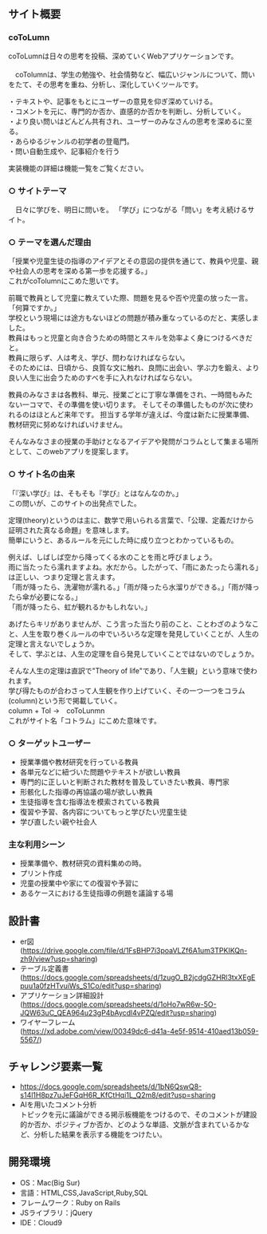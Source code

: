 ## サイト概要
### coToLumn
  coToLumnは日々の思考を投稿、深めていくWebアプリケーションです。
</br>
</br>
　coTolumnは、学生の勉強や、社会情勢など、幅広いジャンルについて、問いをたて、その思考を重ね、分析し、深化していくツールです。

・テキストや、記事をもとにユーザーの意見を仰ぎ深めていける。</br>
・コメントを元に、専門的か否か、直感的か否かを判断し、分析していく。</br>
・より良い問いはどんどん共有され、ユーザーのみなさんの思考を深めるに至る。</br>
・あらゆるジャンルの初学者の登竜門。</br>
・問い自動生成や、記事紹介を行う</br>

実装機能の詳細は機能一覧をご覧ください。
### ○ サイトテーマ
　日々に学びを、明日に問いを。
「学び」につながる「問い」を考え続けるサイト。

### ○ テーマを選んだ理由
  「授業や児童生徒の指導のアイデアとその意図の提供を通じて、教員や児童、親や社会人の思考を深める第一歩を応援する。」</br>
  これがcoTolumnにこめた思いです。



  前職で教員として児童に教えていた際、問題を見るや否や児童の放った一言。</br>
  「何算ですか。」</br>
  学校という現場には途方もないほどの問題が積み重なっているのだと、実感しました。</br>
  教員はもっと児童と向き合うための時間とスキルを効率よく身につけるべきだと。</br>
  教員に限らず、人は考え、学び、問わなければならない。</br>
  そのためには、日頃から、良質な文に触れ、良問に出会い、学ぶ力を鍛え、より良い人生に出会うためのすべを手に入れなければならない。</br>

  教員のみなさまは各教科、単元、授業ごとに丁寧な準備をされ、一時間もみたない一コマで、その準備を使い切ります。
  そしてその準備したものが次に使われるのはほとんど来年です。
  担当する学年が違えば、今度は新たに授業準備、教材研究に努めなければいけません。</br>

  そんなみなさまの授業の手助けとなるアイデアや発問がコラムとして集まる場所として、このwebアプリを提案します。</br>
### ○ サイト名の由来
  「『深い学び』は、そもそも『学び』とはなんなのか。」</br>
  この問いが、このサイトの出発点でした。</br>

  定理(theory)というのは主に、数学で用いられる言葉で、「公理、定義だけから証明された真なる命題」を意味します。</br>
  簡単にいうと、あるルールを元にした時に成り立つとわかっているもの。
  <!-- 数学的に例をあげるのであれば、「正三角形は、三つの辺の長さが等しい三角形である」という定義、ルールから導かれる「正三角形は、(3つの変の長さが等しいルールから)三つ角が等しい」という、正しいとわかっている事実のことを定理と言いいます。
  では、その定理は、数学のものだけでしょうか。 -->
  例えば、しばしば空から降ってくる水のことを雨と呼びましょう。</br>
  雨に当たったら濡れますよね。水だから。したがって、「雨にあたったら濡れる」は正しい、つまり定理と言えます。</br>
  「雨が降ったら、洗濯物が濡れる。」「雨が降ったら水溜りができる。」「雨が降ったら傘が必要になる。」</br>
  「雨が降ったら、虹が観れるかもしれない。」</br>

  あげたらキリがありませんが、こう言った当たり前のこと、ことわざのようなこと、人生を取り巻くルールの中でいろいろな定理を発見していくことが、人生の定理と言えないでしょうか。</br>
  そして、学ぶとは、人生の定理を自ら発見していくことではないのでしょうか。</br>

  そんな人生の定理は直訳で"Theory of life"であり、「人生観」という意味で使われます。</br>
  学び得たものが合わさって人生観を作り上げていく、その一つ一つをコラム(column)という形で掲載していく。</br>
  column + Tol →　coToLunmn </br>
  これがサイト名「コトラム」にこめた意味です。</br>


### ○ ターゲットユーザー
- 授業準備や教材研究を行っている教員
- 各単元などに紐づいた問題やテキストが欲しい教員
- 専門的に正しいと判断された教材を普及していきたい教員、専門家
- 形骸化した指導の再協議の場が欲しい教員
- 生徒指導を含む指導法を模索されている教員
- 復習や予習、各内容についてもっと学びたい児童生徒
- 学び直したい親や社会人

### 主な利用シーン
- 授業準備や、教材研究の資料集めの時。
- プリント作成
- 児童の授業中や家にての復習や予習に
- あるケースにおける生徒指導の例題を議論する場

## 設計書
- er図</br>
(https://drive.google.com/file/d/1FsBHP7i3poaVLZf6A1um3TPKIKQn-zh9/view?usp=sharing)
- テーブル定義書</br>
(https://docs.google.com/spreadsheets/d/1zugO_B2jcdgGZHRl3txXEgEpuu1a0fzHTvuiWs_S1Co/edit?usp=sharing)
- アプリケーション詳細設計</br>
(https://docs.google.com/spreadsheets/d/1oHo7wR6w-5O-JQW63uC_QEA964u23gP4bAycdl4vPZQ/edit?usp=sharing)
- ワイヤーフレーム</br>
(https://xd.adobe.com/view/00349dc6-d41a-4e5f-9514-410aed13b059-5567/)

## チャレンジ要素一覧
- <https://docs.google.com/spreadsheets/d/1bN6QswQ8-s14l1H8pz7uJeFGqH6R_KfCtHqi1L_Q2m8/edit?usp=sharing>
- AIを用いたコメント分析</br>
トピックを元に議論ができる掲示板機能をつけるので、そのコメントが建設的か否か、ポジティブか否か、どのような単語、文脈が含まれているかなど、分析した結果を表示する機能をつけたい。

## 開発環境
- OS：Mac(Big Sur)
- 言語：HTML,CSS,JavaScript,Ruby,SQL
- フレームワーク：Ruby on Rails
- JSライブラリ：jQuery
- IDE：Cloud9


